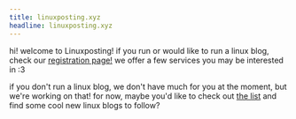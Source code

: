 ```yaml
---
title: linuxposting.xyz
headline: linuxposting.xyz
---
```


hi! welcome to Linuxposting! if you run or would like to run a linux blog, check our [registration page!](https://linuxposting.xyz/register) we offer a few services you may be interested in :3

if you don't run a linux blog, we don't have much for you at the moment, but we're working on that! for now, maybe you'd like to check out [the list](https://list.linuxposting.xyz/list) and find some cool new linux blogs to follow?